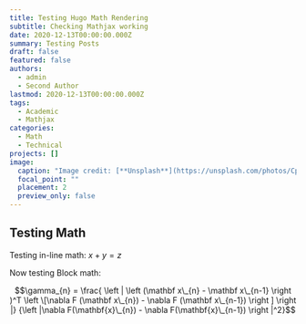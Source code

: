 ```yaml
---
title: Testing Hugo Math Rendering
subtitle: Checking Mathjax working
date: 2020-12-13T00:00:00.000Z
summary: Testing Posts
draft: false
featured: false
authors:
  - admin
  - Second Author
lastmod: 2020-12-13T00:00:00.000Z
tags:
  - Academic
  - Mathjax
categories:
  - Math
  - Technical
projects: []
image:
  caption: "Image credit: [**Unsplash**](https://unsplash.com/photos/CpkOjOcXdUY)"
  focal_point: ""
  placement: 2
  preview_only: false
---
```

## Testing Math
Testing in-line math: $x + y = z$

Now testing Block math:

$$\gamma_{n} = \frac{ \left | \left (\mathbf x\_{n} - \mathbf x\_{n-1} \right )^T \left \[\nabla F (\mathbf x\_{n}) - \nabla F (\mathbf x\_{n-1}) \right ] \right |} {\left |\nabla F(\mathbf{x}\_{n}) - \nabla F(\mathbf{x}\_{n-1}) \right |^2}$$